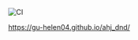![CI](https://github.com/Gu-helen04/ahj_dnd/actions/workflows/web.yml/badge.svg)

https://gu-helen04.github.io/ahj_dnd/